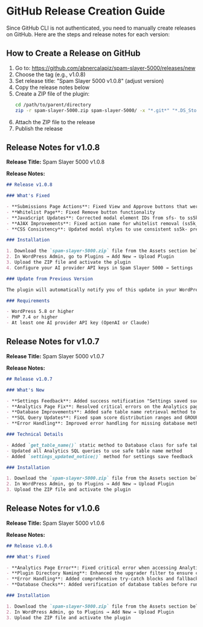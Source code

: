 # GitHub Release Creation Guide

Since GitHub CLI is not authenticated, you need to manually create releases on GitHub. Here are the steps and release notes for each version:

## How to Create a Release on GitHub

1. Go to: https://github.com/abnercalapiz/spam-slayer-5000/releases/new
2. Choose the tag (e.g., v1.0.8)
3. Set release title: "Spam Slayer 5000 v1.0.8" (adjust version)
4. Copy the release notes below
5. Create a ZIP file of the plugin:
   ```bash
   cd /path/to/parent/directory
   zip -r spam-slayer-5000.zip spam-slayer-5000/ -x "*.git*" "*.DS_Store"
   ```
6. Attach the ZIP file to the release
7. Publish the release

## Release Notes for v1.0.8

**Release Title:** Spam Slayer 5000 v1.0.8

**Release Notes:**
```markdown
## Release v1.0.8

### What's Fixed

- **Submissions Page Actions**: Fixed View and Approve buttons that were not responding to clicks
- **Whitelist Page**: Fixed Remove button functionality 
- **JavaScript Updates**: Corrected modal element IDs from sfs- to ss5k- prefix
- **AJAX Improvements**: Fixed action name for whitelist removal (ss5k_remove_from_whitelist)
- **CSS Consistency**: Updated modal styles to use consistent ss5k- prefixes

### Installation

1. Download the `spam-slayer-5000.zip` file from the Assets section below
2. In WordPress Admin, go to Plugins → Add New → Upload Plugin
3. Upload the ZIP file and activate the plugin
4. Configure your AI provider API keys in Spam Slayer 5000 → Settings

### Update from Previous Version

The plugin will automatically notify you of this update in your WordPress admin dashboard. Click "Update Now" to get the latest fixes.

### Requirements

- WordPress 5.8 or higher
- PHP 7.4 or higher
- At least one AI provider API key (OpenAI or Claude)
```

## Release Notes for v1.0.7

**Release Title:** Spam Slayer 5000 v1.0.7

**Release Notes:**
```markdown
## Release v1.0.7

### What's New

- **Settings Feedback**: Added success notification "Settings saved successfully!" when settings are saved
- **Analytics Page Fix**: Resolved critical errors on the Analytics page
- **Database Improvements**: Added safe table name retrieval method to prevent undefined constant errors
- **SQL Query Updates**: Fixed spam score distribution ranges and GROUP BY clauses
- **Error Handling**: Improved error handling for missing database methods

### Technical Details

- Added `get_table_name()` static method to Database class for safe table access
- Updated all Analytics SQL queries to use safe table name method
- Added `settings_updated_notice()` method for settings save feedback

### Installation

1. Download the `spam-slayer-5000.zip` file from the Assets section below
2. In WordPress Admin, go to Plugins → Add New → Upload Plugin
3. Upload the ZIP file and activate the plugin
```

## Release Notes for v1.0.6

**Release Title:** Spam Slayer 5000 v1.0.6

**Release Notes:**
```markdown
## Release v1.0.6

### What's Fixed

- **Analytics Page Error**: Fixed critical error when accessing Analytics page
- **Plugin Directory Naming**: Enhanced the upgrader filter to ensure consistent 'spam-slayer-5000' directory
- **Error Handling**: Added comprehensive try-catch blocks and fallback data structures
- **Database Checks**: Added verification of database tables before running queries

### Installation

1. Download the `spam-slayer-5000.zip` file from the Assets section below
2. In WordPress Admin, go to Plugins → Add New → Upload Plugin
3. Upload the ZIP file and activate the plugin
```